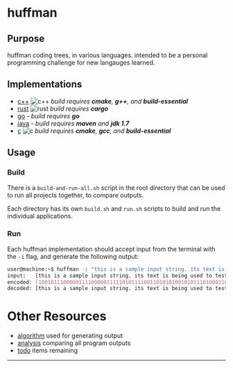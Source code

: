 # huffman
## Purpose
huffman coding trees, in various languages.  intended to be a personal programming challenge for new langauges learned.

## Implementations
* [c++](c++/) ![c++](https://github.com/dgj7/huffman/actions/workflows/cpp.yml/badge.svg) _build requires **cmake**, **g++**, and **build-essential**_
* [rust](rust/) ![rust](https://github.com/dgj7/huffman/actions/workflows/rust.yml/badge.svg) _build requires **cargo**_
* [go](go/) - _build requires **go**_
* [java](java/) - _build requires **maven** and **jdk 1.7**_
* [c](c/) ![c](https://github.com/dgj7/huffman/actions/workflows/c.yml/badge.svg) _build requires **cmake**, **gcc**, and **build-essential**_

## Usage
### Build
There is a `build-and-run-all.sh` script in the root directory that can be used to run all projects together, to compare outputs.

Each directory has its own `build.sh` and `run.sh` scripts to build and run the individual applications.

### Run
Each huffman implementation should accept input from the terminal with the `-i` flag, and generate the following output:

```bash
user@machine:~$ huffman -i "this is a sample input string. its text is being used to test the huffman coding tree."
input:   [this is a sample input string. its text is being used to test the huffman coding tree.]
encoded: [100101110000011110000011111010111100110101010010101110100011011110000111010111100010011100110001100000011110110110010111000100001111100110110100110011100000111101101011010000111101101111100000111011100111111000101011110011010011001111001011111011111011111000010000100001001101010111111011011010101100110000111101101111000110011011101110010]
decoded: [this is a sample input string. its text is being used to test the huffman coding tree.]
```

# Other Resources
* [algorithm](.docs/algorithm.md) used for generating output
* [analysis](.docs/analysis.md) comparing all program outputs
* [todo](.docs/todo.md) items remaining

---
